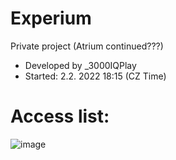 # Experium
Private project (Atrium continued???) <br />
- Developed by _3000IQPlay <br />
- Started: 2.2. 2022 18:15 (CZ Time)

# Access list:
![image](https://user-images.githubusercontent.com/75604883/191334990-48f4bd57-e613-451a-b8e8-f165832cea47.png)

